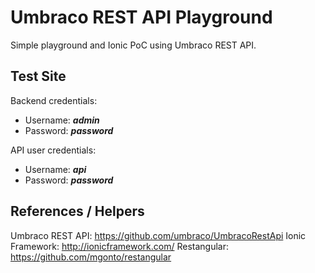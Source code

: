 # Umbraco REST API Playground #

Simple playground and Ionic PoC using Umbraco REST API.

## Test Site ##
	
Backend credentials:

  * Username: ***admin***
  * Password: ***password***

API user credentials:

  * Username: ***api***
  * Password: ***password***
  
## References / Helpers ##

Umbraco REST API: https://github.com/umbraco/UmbracoRestApi
Ionic Framework: http://ionicframework.com/
Restangular: https://github.com/mgonto/restangular